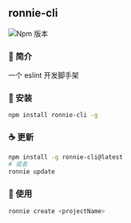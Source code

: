 ## ronnie-cli

![Npm 版本](https://img.shields.io/badge/ronnie-cli_v0.0.1-green)

### 📖 简介

一个 eslint 开发脚手架

### 👜 安装

```bash
npm install ronnie-cli -g
```

### ☕ 更新

```bash
npm install -g ronnie-cli@latest
# 或者
ronnie update
```

### 🎁 使用

```bash
ronnie create <projectName>
```
